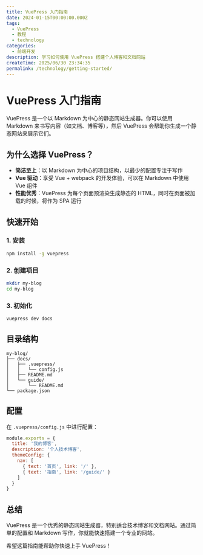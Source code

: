 ```yaml
---
title: VuePress 入门指南
date: 2024-01-15T00:00:00.000Z
tags:
  - VuePress
  - 教程
  - technology
categories:
  - 前端开发
description: 学习如何使用 VuePress 搭建个人博客和文档网站
createTime: 2025/06/30 23:34:35
permalink: /technology/getting-started/
---
```


# VuePress 入门指南

VuePress 是一个以 Markdown 为中心的静态网站生成器。你可以使用 Markdown 来书写内容（如文档、博客等），然后 VuePress 会帮助你生成一个静态网站来展示它们。

## 为什么选择 VuePress？

- **简洁至上**：以 Markdown 为中心的项目结构，以最少的配置专注于写作
- **Vue 驱动**：享受 Vue + webpack 的开发体验，可以在 Markdown 中使用 Vue 组件
- **性能优秀**：VuePress 为每个页面预渲染生成静态的 HTML，同时在页面被加载的时候，将作为 SPA 运行

## 快速开始

### 1. 安装

```bash
npm install -g vuepress
```

### 2. 创建项目

```bash
mkdir my-blog
cd my-blog
```

### 3. 初始化

```bash
vuepress dev docs
```

## 目录结构

```
my-blog/
├── docs/
│   ├── .vuepress/
│   │   └── config.js
│   ├── README.md
│   └── guide/
│       └── README.md
└── package.json
```

## 配置

在 `.vuepress/config.js` 中进行配置：

```javascript
module.exports = {
  title: '我的博客',
  description: '个人技术博客',
  themeConfig: {
    nav: [
      { text: '首页', link: '/' },
      { text: '指南', link: '/guide/' }
    ]
  }
}
```

## 总结

VuePress 是一个优秀的静态网站生成器，特别适合技术博客和文档网站。通过简单的配置和 Markdown 写作，你就能快速搭建一个专业的网站。

希望这篇指南能帮助你快速上手 VuePress！ 